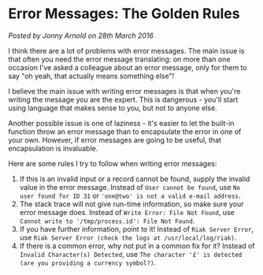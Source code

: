 # Error Messages: The Golden Rules
<!--- software -->
*Posted by Jonny Arnold on 28th March 2016*

I think there are a lot of problems with error messages. The main issue is that often you need the error message translating: on more than one occasion I've asked a colleague about an error message, only for them to say "oh yeah, that actually means something else"!

I believe the main issue with writing error messages is that when you're writing the message you are the expert. This is dangerous - you'll start using language that makes sense to you, but not to anyone else.

Another possible issue is one of laziness - it's easier to let the built-in function throw an error message than to encapsulate the error in one of your own. However, if error messages are going to be useful, that encapsulation is invaluable.

Here are some rules I try to follow when writing error messages:

1. If this is an invalid input or a record cannot be found, supply the invalid value in the error message. Instead of `User cannot be found`, use `No user found for ID 31` or `'one@two' is not a valid e-mail address`.
2. The stack trace will not give run-time information, so make sure your error message does. Instead of `Write Error: File Not Found`, use `Cannot write to '/tmp/process.id': File Not Found`.
3. If you have further information, point to it! Instead of `Riak Server Error`, use `Riak Server Error (check the logs at /usr/local/log/riak)`.
4. If there is a common error, why not put in a common fix for it? Instead of `Invalid Character(s) Detected`, use `The character '£' is detected (are you providing a currency symbol?)`.
